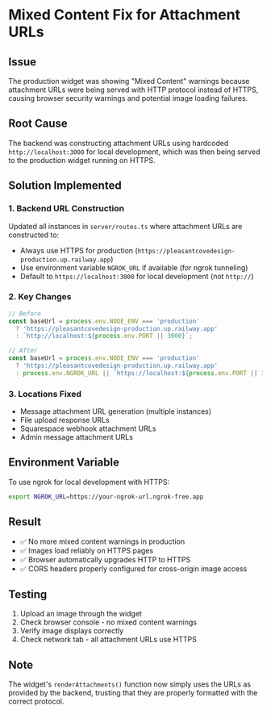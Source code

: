 # Mixed Content Fix for Attachment URLs

## Issue
The production widget was showing "Mixed Content" warnings because attachment URLs were being served with HTTP protocol instead of HTTPS, causing browser security warnings and potential image loading failures.

## Root Cause
The backend was constructing attachment URLs using hardcoded `http://localhost:3000` for local development, which was then being served to the production widget running on HTTPS.

## Solution Implemented

### 1. Backend URL Construction
Updated all instances in `server/routes.ts` where attachment URLs are constructed to:
- Always use HTTPS for production (`https://pleasantcovedesign-production.up.railway.app`)
- Use environment variable `NGROK_URL` if available (for ngrok tunneling)
- Default to `https://localhost:3000` for local development (not `http://`)

### 2. Key Changes
```typescript
// Before
const baseUrl = process.env.NODE_ENV === 'production' 
  ? 'https://pleasantcovedesign-production.up.railway.app'
  : `http://localhost:${process.env.PORT || 3000}`;

// After
const baseUrl = process.env.NODE_ENV === 'production' 
  ? 'https://pleasantcovedesign-production.up.railway.app'
  : process.env.NGROK_URL || `https://localhost:${process.env.PORT || 3000}`;
```

### 3. Locations Fixed
- Message attachment URL generation (multiple instances)
- File upload response URLs
- Squarespace webhook attachment URLs
- Admin message attachment URLs

## Environment Variable
To use ngrok for local development with HTTPS:
```bash
export NGROK_URL=https://your-ngrok-url.ngrok-free.app
```

## Result
- ✅ No more mixed content warnings in production
- ✅ Images load reliably on HTTPS pages
- ✅ Browser automatically upgrades HTTP to HTTPS
- ✅ CORS headers properly configured for cross-origin image access

## Testing
1. Upload an image through the widget
2. Check browser console - no mixed content warnings
3. Verify image displays correctly
4. Check network tab - all attachment URLs use HTTPS

## Note
The widget's `renderAttachments()` function now simply uses the URLs as provided by the backend, trusting that they are properly formatted with the correct protocol. 